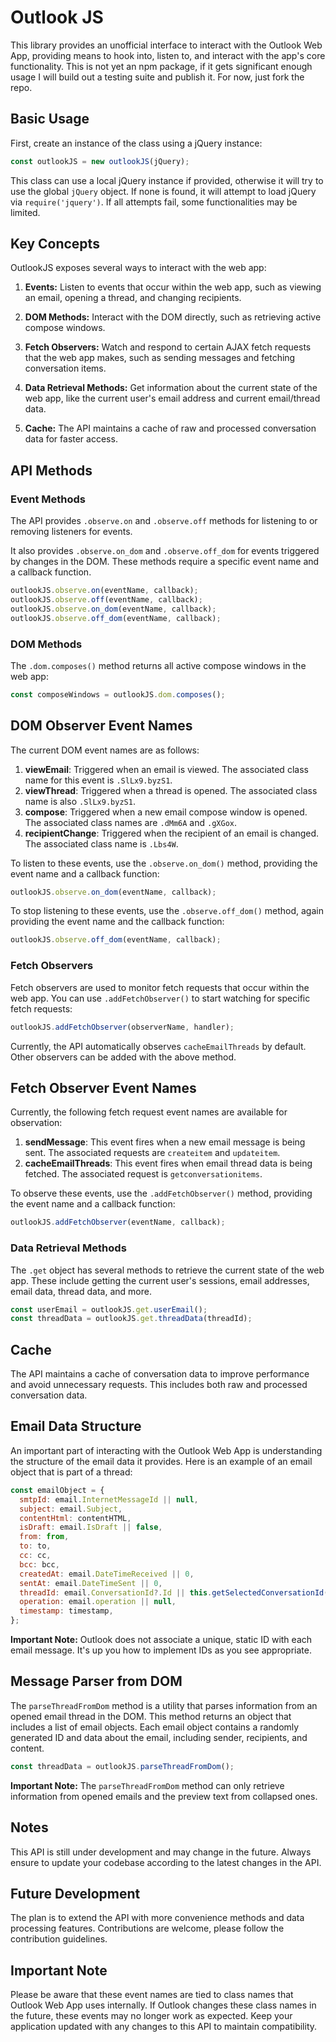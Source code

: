 # Outlook JS

This library provides an unofficial interface to interact with the Outlook Web App, providing means to hook into, listen to, and interact with the app's core functionality. This is not yet an npm package, if it gets significant enough usage I will build out a testing suite and publish it. For now, just fork the repo.

## Basic Usage

First, create an instance of the class using a jQuery instance:

```javascript
const outlookJS = new outlookJS(jQuery);
```

This class can use a local jQuery instance if provided, otherwise it will try to use the global `jQuery` object. If none is found, it will attempt to load jQuery via `require('jquery')`. If all attempts fail, some functionalities may be limited.

## Key Concepts

OutlookJS exposes several ways to interact with the web app:

1. **Events:** Listen to events that occur within the web app, such as viewing an email, opening a thread, and changing recipients.

2. **DOM Methods:** Interact with the DOM directly, such as retrieving active compose windows.

3. **Fetch Observers:** Watch and respond to certain AJAX fetch requests that the web app makes, such as sending messages and fetching conversation items.

4. **Data Retrieval Methods:** Get information about the current state of the web app, like the current user's email address and current email/thread data.

5. **Cache:** The API maintains a cache of raw and processed conversation data for faster access.

## API Methods

### Event Methods

The API provides `.observe.on` and `.observe.off` methods for listening to or removing listeners for events.

It also provides `.observe.on_dom` and `.observe.off_dom` for events triggered by changes in the DOM. These methods require a specific event name and a callback function.

```javascript
outlookJS.observe.on(eventName, callback);
outlookJS.observe.off(eventName, callback);
outlookJS.observe.on_dom(eventName, callback);
outlookJS.observe.off_dom(eventName, callback);
```

### DOM Methods

The `.dom.composes()` method returns all active compose windows in the web app:

```javascript
const composeWindows = outlookJS.dom.composes();
```

## DOM Observer Event Names

The current DOM event names are as follows:

1. **viewEmail**: Triggered when an email is viewed. The associated class name for this event is `.SlLx9.byzS1`.
2. **viewThread**: Triggered when a thread is opened. The associated class name is also `.SlLx9.byzS1`.
3. **compose**: Triggered when a new email compose window is opened. The associated class names are `.dMm6A` and `.gXGox`.
4. **recipientChange**: Triggered when the recipient of an email is changed. The associated class name is `.Lbs4W`.

To listen to these events, use the `.observe.on_dom()` method, providing the event name and a callback function:

```javascript
outlookJS.observe.on_dom(eventName, callback);
```

To stop listening to these events, use the `.observe.off_dom()` method, again providing the event name and the callback function:

```javascript
outlookJS.observe.off_dom(eventName, callback);
```

### Fetch Observers

Fetch observers are used to monitor fetch requests that occur within the web app. You can use `.addFetchObserver()` to start watching for specific fetch requests:

```javascript
outlookJS.addFetchObserver(observerName, handler);
```

Currently, the API automatically observes `cacheEmailThreads` by default. Other observers can be added with the above method.

## Fetch Observer Event Names

Currently, the following fetch request event names are available for observation:

1. **sendMessage**: This event fires when a new email message is being sent. The associated requests are `createitem` and `updateitem`.
2. **cacheEmailThreads**: This event fires when email thread data is being fetched. The associated request is `getconversationitems`.

To observe these events, use the `.addFetchObserver()` method, providing the event name and a callback function:

```javascript
outlookJS.addFetchObserver(eventName, callback);
```


### Data Retrieval Methods

The `.get` object has several methods to retrieve the current state of the web app. These include getting the current user's sessions, email addresses, email data, thread data, and more.

```javascript
const userEmail = outlookJS.get.userEmail();
const threadData = outlookJS.get.threadData(threadId);
```

## Cache

The API maintains a cache of conversation data to improve performance and avoid unnecessary requests. This includes both raw and processed conversation data.

## Email Data Structure

An important part of interacting with the Outlook Web App is understanding the structure of the email data it provides. Here is an example of an email object that is part of a thread:

```javascript
const emailObject = {
  smtpId: email.InternetMessageId || null,
  subject: email.Subject,
  contentHtml: contentHTML,
  isDraft: email.IsDraft || false,
  from: from,
  to: to,
  cc: cc,
  bcc: bcc,
  createdAt: email.DateTimeReceived || 0,
  sentAt: email.DateTimeSent || 0,
  threadId: email.ConversationId?.Id || this.getSelectedConversationId(),
  operation: email.operation || null,
  timestamp: timestamp,
};
```

**Important Note:** Outlook does not associate a unique, static ID with each email message. It's up you how to implement IDs as you see appropriate.

## Message Parser from DOM

The `parseThreadFromDom` method is a utility that parses information from an opened email thread in the DOM. This method returns an object that includes a list of email objects. Each email object contains a randomly generated ID and data about the email, including sender, recipients, and content.

```javascript
const threadData = outlookJS.parseThreadFromDom();
```

**Important Note:** The `parseThreadFromDom` method can only retrieve information from opened emails and the preview text from collapsed ones.

## Notes

This API is still under development and may change in the future. Always ensure to update your codebase according to the latest changes in the API.

## Future Development

The plan is to extend the API with more convenience methods and data processing features. Contributions are welcome, please follow the contribution guidelines.

## Important Note

Please be aware that these event names are tied to class names that Outlook Web App uses internally. If Outlook changes these class names in the future, these events may no longer work as expected. Keep your application updated with any changes to this API to maintain compatibility.
